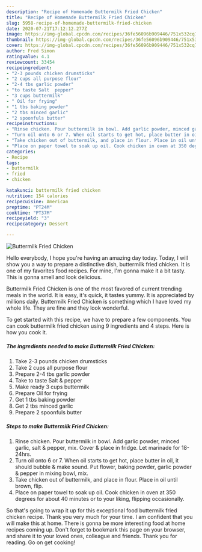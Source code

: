 ```yaml
---
description: "Recipe of Homemade Buttermilk Fried Chicken"
title: "Recipe of Homemade Buttermilk Fried Chicken"
slug: 5958-recipe-of-homemade-buttermilk-fried-chicken
date: 2020-07-21T17:12:12.277Z
image: https://img-global.cpcdn.com/recipes/36fe56096b909446/751x532cq70/buttermilk-fried-chicken-recipe-main-photo.jpg
thumbnail: https://img-global.cpcdn.com/recipes/36fe56096b909446/751x532cq70/buttermilk-fried-chicken-recipe-main-photo.jpg
cover: https://img-global.cpcdn.com/recipes/36fe56096b909446/751x532cq70/buttermilk-fried-chicken-recipe-main-photo.jpg
author: Fred Simon
ratingvalue: 4.1
reviewcount: 33454
recipeingredient:
- "2-3 pounds chicken drumsticks"
- "2 cups all purpose flour"
- "2-4 tbs garlic powder"
- "to taste Salt  pepper"
- "3 cups buttermilk"
- " Oil for frying"
- "1 tbs baking powder"
- "2 tbs minced garlic"
- "2 spoonfuls butter"
recipeinstructions:
- "Rinse chicken. Pour buttermilk in bowl. Add garlic powder, minced garlic, salt &amp; pepper, mix. Cover &amp; place in fridge. Let marinade for 18-24hrs."
- "Turn oil onto 6 or 7. When oil starts to get hot, place butter in oil, it should bubble &amp; make sound. Put flower, baking powder, garlic powder &amp; pepper in mixing bowl, mix."
- "Take chicken out of buttermilk, and place in flour. Place in oil until brown, flip."
- "Place on paper towel to soak up oil. Cook chicken in oven at 350 degrees for about 40 minutes or to your liking, flipping occasionally."
categories:
- Recipe
tags:
- buttermilk
- fried
- chicken

katakunci: buttermilk fried chicken 
nutrition: 154 calories
recipecuisine: American
preptime: "PT24M"
cooktime: "PT37M"
recipeyield: "3"
recipecategory: Dessert

---
```



![Buttermilk Fried Chicken](https://img-global.cpcdn.com/recipes/36fe56096b909446/751x532cq70/buttermilk-fried-chicken-recipe-main-photo.jpg)

Hello everybody, I hope you're having an amazing day today. Today, I will show you a way to prepare a distinctive dish, buttermilk fried chicken. It is one of my favorites food recipes. For mine, I'm gonna make it a bit tasty. This is gonna smell and look delicious.

Buttermilk Fried Chicken is one of the most favored of current trending meals in the world. It is easy, it's quick, it tastes yummy. It is appreciated by millions daily. Buttermilk Fried Chicken is something which I have loved my whole life. They are fine and they look wonderful.




To get started with this recipe, we have to prepare a few components. You can cook buttermilk fried chicken using 9 ingredients and 4 steps. Here is how you cook it.

<!--inarticleads1-->

##### The ingredients needed to make Buttermilk Fried Chicken:

1. Take 2-3 pounds chicken drumsticks
1. Take 2 cups all purpose flour
1. Prepare 2-4 tbs garlic powder
1. Take to taste Salt &amp; pepper
1. Make ready 3 cups buttermilk
1. Prepare  Oil for frying
1. Get 1 tbs baking powder
1. Get 2 tbs minced garlic
1. Prepare 2 spoonfuls butter




<!--inarticleads2-->

##### Steps to make Buttermilk Fried Chicken:

1. Rinse chicken. Pour buttermilk in bowl. Add garlic powder, minced garlic, salt &amp; pepper, mix. Cover &amp; place in fridge. Let marinade for 18-24hrs.
1. Turn oil onto 6 or 7. When oil starts to get hot, place butter in oil, it should bubble &amp; make sound. Put flower, baking powder, garlic powder &amp; pepper in mixing bowl, mix.
1. Take chicken out of buttermilk, and place in flour. Place in oil until brown, flip.
1. Place on paper towel to soak up oil. Cook chicken in oven at 350 degrees for about 40 minutes or to your liking, flipping occasionally.




So that's going to wrap it up for this exceptional food buttermilk fried chicken recipe. Thank you very much for your time. I am confident that you will make this at home. There is gonna be more interesting food at home recipes coming up. Don't forget to bookmark this page on your browser, and share it to your loved ones, colleague and friends. Thank you for reading. Go on get cooking!
